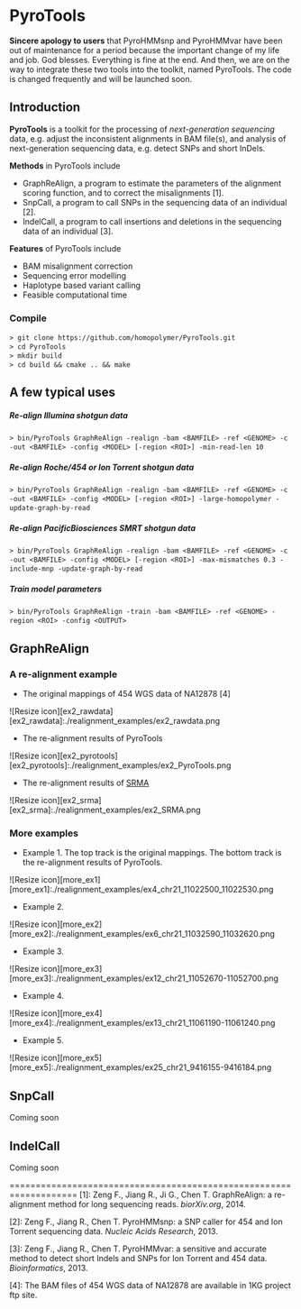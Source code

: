 PyroTools
===============

**Sincere apology to users** that PyroHMMsnp and PyroHMMvar have been out of maintenance for a period because the important change of my life and job.  God blesses.  Everything is fine at the end.  And then, we are on the way to integrate these two tools into the toolkit, named PyroTools.  The code is changed frequently and will be launched soon.

## Introduction

**PyroTools** is a toolkit for the processing of *next-generation sequencing* data, e.g. adjust the inconsistent alignments in BAM file(s), and analysis of next-generation sequencing data, e.g. detect SNPs and short InDels.

**Methods** in PyroTools include

- GraphReAlign, a program to estimate the parameters of the alignment scoring function, and to correct the misalignments \[1\].
- SnpCall, a program to call SNPs in the sequencing data of an individual \[2\].
- IndelCall, a program to call insertions and deletions in the sequencing data of an individual \[3\].


**Features** of PyroTools include

-  BAM misalignment correction 
-  Sequencing error modelling
-  Haplotype based variant calling
-  Feasible computational time

### Compile
	> git clone https://github.com/homopolymer/PyroTools.git
	> cd PyroTools
	> mkdir build
	> cd build && cmake .. && make 

## A few typical uses

##### Re-align Illumina shotgun data
	> bin/PyroTools GraphReAlign -realign -bam <BAMFILE> -ref <GENOME> -c -out <BAMFILE> -config <MODEL> [-region <ROI>] -min-read-len 10
	
##### Re-align Roche/454 or Ion Torrent shotgun data
	> bin/PyroTools GraphReAlign -realign -bam <BAMFILE> -ref <GENOME> -c -out <BAMFILE> -config <MODEL> [-region <ROI>] -large-homopolymer -update-graph-by-read
	
##### Re-align PacificBiosciences SMRT shotgun data
	> bin/PyroTools GraphReAlign -realign -bam <BAMFILE> -ref <GENOME> -c -out <BAMFILE> -config <MODEL> [-region <ROI>] -max-mismatches 0.3 -include-mnp -update-graph-by-read
	
##### Train model parameters
	> bin/PyroTools GraphReAlign -train -bam <BAMFILE> -ref <GENOME> -region <ROI> -config <OUTPUT>

## GraphReAlign

### A re-alignment example

- The original mappings of 454 WGS data of NA12878 \[4\]

![Resize icon][ex2_rawdata]
[ex2_rawdata]:./realignment_examples/ex2_rawdata.png

- The re-alignment results of PyroTools

![Resize icon][ex2_pyrotools]
[ex2_pyrotools]:./realignment_examples/ex2_PyroTools.png

- The re-alignment results of [SRMA](sourceforge.net/projects/srma/)

![Resize icon][ex2_srma]
[ex2_srma]:./realignment_examples/ex2_SRMA.png

### More examples

- Example 1.  The top track is the original mappings.  The bottom track is the re-alignment results of PyroTools.

![Resize icon][more_ex1]
[more_ex1]:./realignment_examples/ex4_chr21_11022500_11022530.png

- Example 2. 

![Resize icon][more_ex2]
[more_ex2]:./realignment_examples/ex6_chr21_11032590_11032620.png

- Example 3.

![Resize icon][more_ex3]
[more_ex3]:./realignment_examples/ex12_chr21_11052670-11052700.png

- Example 4.

![Resize icon][more_ex4]
[more_ex4]:./realignment_examples/ex13_chr21_11061190-11061240.png

- Example 5.

![Resize icon][more_ex5]
[more_ex5]:./realignment_examples/ex25_chr21_9416155-9416184.png


## SnpCall

Coming soon


## IndelCall

Coming soon


===================================================================
\[1\]: Zeng F., Jiang R., Ji G., Chen T. GraphReAlign: a re-alignment method for long sequencing reads. _biorXiv.org_, 2014.

\[2\]: Zeng F., Jiang R., Chen T. PyroHMMsnp: a SNP caller for 454 and Ion Torrent sequencing data. _Nucleic Acids Research_, 2013.

\[3\]: Zeng F., Jiang R., Chen T. PyroHMMvar: a sensitive and accurate method to detect short Indels and SNPs for Ion Torrent and 454 data. _Bioinformatics_, 2013.

\[4\]: The BAM files of 454 WGS data of NA12878 are available in 1KG project ftp site.





